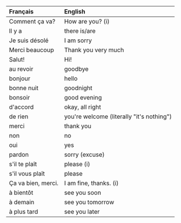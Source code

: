 | **Français**       | **English**                               |
|:-------------------|:------------------------------------------|
| Comment ça va?     | How are you? (i)                          |
| Il y a             | there is/are                              |
| Je suis désolé     | I am sorry                                |
| Merci beaucoup     | Thank you very much                       |
| Salut!             | Hi!                                       |
| au revoir          | goodbye                                   |
| bonjour            | hello                                     |
| bonne nuit         | goodnight                                 |
| bonsoir            | good evening                              |
| d'accord           | okay, all right                           |
| de rien            | you're welcome (literally "it's nothing") |
| merci              | thank you                                 |
| non                | no                                        |
| oui                | yes                                       |
| pardon             | sorry (excuse)                            |
| s'il te plaît      | please (i)                                |
| s'il vous plaît    | please                                    |
| Ça va bien, merci. | I am fine, thanks. (i)                    |
| à bientôt          | see you soon                              |
| à demain           | see you tomorrow                          |
| à plus tard        | see you later                             |